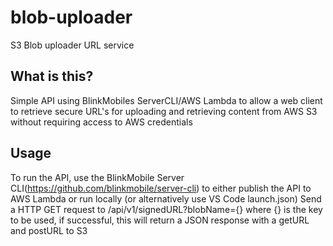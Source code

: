 # blob-uploader
S3 Blob uploader URL service

## What is this?
Simple API using BlinkMobiles ServerCLI/AWS Lambda to allow a web client to retrieve secure URL's for uploading and retrieving content from AWS S3 without requiring access to AWS credentials

## Usage
To run the API, use the BlinkMobile Server CLI(https://github.com/blinkmobile/server-cli) to either publish the API to AWS Lambda or run locally (or alternatively use VS Code launch.json)
Send a HTTP GET request to /api/v1/signedURL?blobName={} where {} is the key to be used, if successful, this will return a JSON response with a getURL and postURL to S3